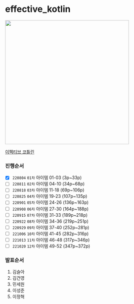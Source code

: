 # effective_kotlin

<img src="http://image.yes24.com/goods/107464876/XL" height=400>

[이펙티브 코틀린](http://www.kyobobook.co.kr/product/detailViewKor.laf?ejkGb=KOR&mallGb=KOR&barcode=9788966263370&orderClick=LAG&Kc=#N)

### 진행순서
- [x] `220804` `01차` 아이템 01-03 (3p~33p)
- [ ] `220811` `02차` 아이템 04-10 (34p~68p)
- [ ] `220818` `03차` 아이템 11-18 (69p~106p)
- [ ] `220825` `04차` 아이템 19-23 (107p~135p)
- [ ] `220901` `05차` 아이템 24-26 (136p~163p)
- [ ] `220908` `06차` 아이템 27-30 (164p~188p)
- [ ] `220915` `07차` 아이템 31-33 (189p~218p)
- [ ] `220922` `08차` 아이템 34-36 (219p~251p)
- [ ] `220929` `09차` 아이템 37-40 (252p~281p)
- [ ] `221006` `10차` 아이템 41-45 (282p~316p)
- [ ] `221013` `11차` 아이템 46-48 (317p~346p)
- [ ] `221020` `12차` 아이템 49-52 (347p~372p)

### 발표순서
1. 김슬아
2. 김건영
3. 민세원
4. 이성준
5. 이정혁
